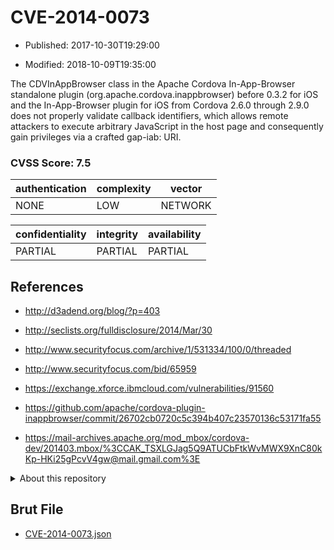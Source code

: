 # CVE-2014-0073

- Published: 2017-10-30T19:29:00

- Modified: 2018-10-09T19:35:00

The CDVInAppBrowser class in the Apache Cordova In-App-Browser standalone plugin (org.apache.cordova.inappbrowser) before 0.3.2 for iOS and the In-App-Browser plugin for iOS from Cordova 2.6.0 through 2.9.0 does not properly validate callback identifiers, which allows remote attackers to execute arbitrary JavaScript in the host page and consequently gain privileges via a crafted gap-iab: URI.

### CVSS Score: **7.5**

| authentication | complexity | vector |
| --- | --- | --- |
| NONE | LOW | NETWORK |

| confidentiality | integrity | availability |
| --- | --- | --- |
| PARTIAL | PARTIAL | PARTIAL |

## References

* http://d3adend.org/blog/?p=403

* http://seclists.org/fulldisclosure/2014/Mar/30

* http://www.securityfocus.com/archive/1/531334/100/0/threaded

* http://www.securityfocus.com/bid/65959

* https://exchange.xforce.ibmcloud.com/vulnerabilities/91560

* https://github.com/apache/cordova-plugin-inappbrowser/commit/26702cb0720c5c394b407c23570136c53171fa55

* https://mail-archives.apache.org/mod_mbox/cordova-dev/201403.mbox/%3CCAK_TSXLGJag5Q9ATUCbFtkWvMWX9XnC80kKp-HKi25gPcvV4gw@mail.gmail.com%3E

<details>
<summary>About this repository</summary> 

  This repository is part of the project [Live Hack CVE](https://github.com/Live-Hack-CVE). Main website can be found [www.live-hack.org](https://www.live-hack.org) 
  
  Made by [Sn0wAlice](https://github.com/Sn0wAlice) for the people that care about security and need to have a feed of the latest CVEs. Hope you enjoy it, don't forget to star the repo and follow me on [Twitter](https://twitter.com/Sn0wAlice) and [Github](https://github.com/Sn0wAlice). And that is my [personnal website](https://www.alice-snow.me/)

  - [Home Page](https://github.com/Live-Hack-CVE)
  - [Framework](https://github.com/Live-Hack-CVE/cve-framework)
  - [CVE database](https://github.com/Live-Hack-CVE/full_database)
  - [Changelog](https://github.com/Live-Hack-CVE/Changelog)
</details>

## Brut File

* [CVE-2014-0073.json](https://raw.githubusercontent.com/Live-Hack-CVE/full_database/main/cves/2014/CVE-2014-0073.json)


